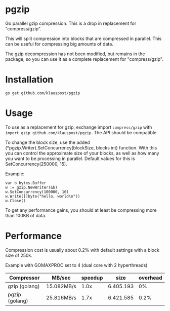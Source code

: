 pgzip
=====

Go parallel gzip compression. This is a drop in replacement for "compress/gzip".

This will split compression into blocks that are compressed in parallel. This can be useful for compressing big amounts of data.

The gzip decompression has not been modified, but remains in the package, so you can use it as a complete replacement for "compress/gzip".


Installation
====
```go get github.com/klauspost/pgzip```

Usage
====

To use as a replacement for gzip, exchange import ```compress/gzip``` with ```import gzip github.com/klauspost/pgzip```. The API should be compatible.

To change the block size, use the added (*pgzip.Writer).SetConcurrency(blockSize, blocks int) function. With this you can control the approximate size of your blocks, as well as how many you want to be processing in parallel. Default values for this is SetConcurrency(250000, 15).


Example:
```
var b bytes.Buffer
w := gzip.NewWriter(&b)
w.SetConcurrency(100000, 10)
w.Write([]byte("hello, world\n"))
w.Close()
```

To get any performance gains, you should at least be compressing more than 100KB of data.


Performance
====
Compression cost is usually about 0.2% with default settings with a block size of 250k.

Example with GOMAXPROC set to 4 (dual core with 2 hyperthreads)

Compressor  | MB/sec   | speedup | size | overhead
------------|----------|---------|------|---------
gzip (golang) | 15.082MB/s | 1.0x | 6.405.193 | 0%
pgzip (golang) |  25.816MB/s|1.7x | 6.421.585 | 0.2%
